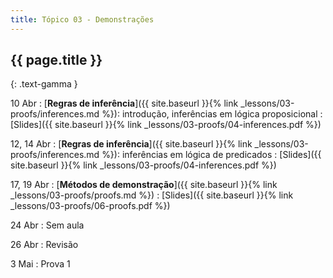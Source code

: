```yaml
---
title: Tópico 03 - Demonstrações
---
```


## {{ page.title }}
{: .text-gamma }

10 Abr
: [**Regras de inferência**]({{ site.baseurl }}{% link _lessons/03-proofs/inferences.md %}): introdução, inferências em lógica proposicional
  : [Slides]({{ site.baseurl }}{% link _lessons/03-proofs/04-inferences.pdf %})

12, 14 Abr
: [**Regras de inferência**]({{ site.baseurl }}{% link _lessons/03-proofs/inferences.md %}): inferências em lógica de predicados
  : [Slides]({{ site.baseurl }}{% link _lessons/03-proofs/04-inferences.pdf %})

17, 19 Abr
: [**Métodos de demonstração**]({{ site.baseurl }}{% link _lessons/03-proofs/proofs.md %})
  : [Slides]({{ site.baseurl }}{% link _lessons/03-proofs/06-proofs.pdf %})

24 Abr
: Sem aula

26 Abr
: Revisão

3 Mai
: Prova 1
